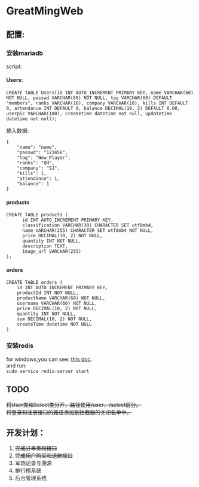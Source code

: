 # GreatMingWeb
## 配置:
### 安装mariadb
script:

#### Users:
```
CREATE TABLE Users(id INT AUTO_INCREMENT PRIMARY KEY, name VARCHAR(60) NOT NULL, passwd VARCHAR(60) NOT NULL, tag VARCHAR(60) DEFAULT "members", ranks VARCHAR(10), company VARCHAR(10), kills INT DEFAULT 0, attendance INT DEFAULT 0, balance DECIMAL(10, 2) DEFAULT 0.00, userpic VARCHAR(100), createtime datetime not null, updatetime datetime not null);
```
插入数据:
```
{
    "name": "name",
    "passwd": "123456",
    "tag": "New_Player",
    "ranks": "QH",
    "company": "SJ",
    "kills": 1,
    "attendance": 1,
    "balance": 1
}
```
#### products
```
CREATE TABLE products (
      id INT AUTO_INCREMENT PRIMARY KEY,
      classification VARCHAR(30) CHARACTER SET utf8mb4,
      name VARCHAR(255) CHARACTER SET utf8mb4 NOT NULL,
      price DECIMAL(10, 2) NOT NULL,
      quantity INT NOT NULL,
      description TEXT,
      image_url VARCHAR(255)
);
```

#### orders
```mysql
CREATE TABLE orders (
    id INT AUTO_INCREMENT PRIMARY KEY,
    productId INT NOT NULL,
    productName VARCHAR(60) NOT NULL,
    username VARCHAR(60) NOT NULL,
    price DECIMAL(10, 2) NOT NULL,
    quantity INT NOT NULL,
    sum DECIMAL(10, 2) NOT NULL,
    createTime datetime NOT NULL
)

```
### 安装redis
for windows,you can see: [this doc](https://redis.io/docs/latest/operate/oss_and_stack/install/install-redis/install-redis-on-windows/).  
and run:  
```sudo service redis-server start```
## TODO
~~将User类和Select类分开，路径使用/user，/select区分。~~  
~~将登录和注册接口的路径添加到拦截器的关闭名单中。~~

## 开发计划：
1. ~~完成订单类和接口~~
2. ~~完成用户购买和退款接口~~
3. 军饷记录与溯源
4. 排行榜系统
5. 后台管理系统